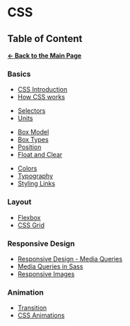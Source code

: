 # CSS

## Table of Content

[**&larr; Back to the Main Page**](./../README.md)

<div></div>

### Basics

- [CSS Introduction](./css-basics.md)
- [How CSS works](./how-css-works.md)

<div></div>

- [Selectors](./selectors.md)
- [Units](./units-in-css.md)

<div></div>

- [Box Model](./box-model.md)
- [Box Types](./box-types.md)
- [Position](./position.md)
- [Float and Clear](./float-clear.md)

<div></div>

- [Colors](./colors.md)
- [Typography](./typography.md)
- [Styling Links](./styling-links.md)

<div></div>

### Layout

- [Flexbox](./flexbox.md)
- [CSS Grid](./css-grid.md)

<div></div>

### Responsive Design

- [Responsive Design - Media Queries](./media-queries.md)
- [Media Queries in Sass](./media-queries-sass.md)
- [Responsive Images](./responsive-images.md)

<div></div>

### Animation

- [Transition](./transition.md)
- [CSS Animations](./keyframe.md)

<div></div>
